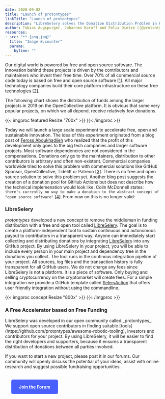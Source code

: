 ```yaml
---
date: 2020-09-02
title: "Launch of protontypes"
linkTitle: "Launch of protontypes"
description: "LibreSelery solves the Donation Distribution Problem in Free Software"
author: Tobias Augspurger, Johannes Karoff and Felix Dietze ([@protontypes](https://twitter.com/protontypes))
resources:
- src: "**.{png,jpg}"
  title: "Image #:counter"  
  params:
    byline: ""
---
```


Our digital world is powered by free and open source software. The innovation behind these projects is driven by the contributors and maintainers who invest their free time. Over 70% of all commercial source code today is based on free and open source software [[1]](https://www.synopsys.com/blogs/software-security/5-open-source-trends-2020-ossra/). All major technology companies build their core platform infrastructure on these free technologies [[2]](https://www.techrepublic.com/article/whats-really-behind-microsofts-love-of-open-source/). 

The following chart shows the distribution of funds among the larger projects in 2019 on the OpenCollective platform. It is obvious that some very popular projects, on which we all depend, receive relatively few donations. 

{{< imgproc featured Resize "700x" >}}
{{< /imgproc >}}

Today we will launch a large scale experiment to accelerate free, open and sustainable innovation. The idea of this experiment originated from a blog post of [Feross Aboukhadijeh](https://feross.org/funding-experiment-recap/) who realized that the profit of this development only goes to the big tech companies and larger software projects. Most software dependencies are not considered in the compensations. Donations only go to the maintainers, distribution to other contributors is arbitrary and often non-existent. Commercial companies worldwide tried to solve this problem with commercial solutions like GitHub Sponsor, OpenCollective, Tidelift or Patreon [[3]](https://www.oss.fund/all/). There is no free and open source solution to solve this problem yet. Another blog post suggests the creation of a donation pool for GitHub Actions but does not describe how the technical implemenation would look like. Colin McDonnell states: `there's currently no way to make a donation to the abstract concept of "open source software"` [[4]](https://vriad.com/essays/a-new-funding-model-for-open-source-software). From now on this is no longer valid:

<h3>LibreSelery</h3>

 _protontypes_ developed a new concept to remove the middleman in funding distribution with a free and open tool called [LibreSelery](https://github.com/protontypes/libreselery). The goal is to create a platform-independent tool to sustain continuous and autonomous payout to contributors in a transparent way. Anyone can immediately start collecting and distributing donations by integrating [LibreSelery](https://github.com/protontypes/libreselery) into any GitHub project. By using LibreSelery in your project, you will be able to include every person in your main project and dependency tree in the donations you collect. The tool runs in the continous integration pipeline of your project. All sources, log files and the transaction history is fully transparent for all GitHub users. We do not charge any fees since LibreSelery is not a platform. It is a piece of software. Only buying and selling cryptocurrency on the cryptomarket will create fees. For a simple integration we provide a GitHub template called [SeleryAction](https://github.com/protontypes/seleryaction) that offers user friendly integration without using the commandline. 

{{< imgproc concept Resize "800x" >}}
{{< /imgproc >}}

<h3>A Free Accelerator based on Free Funding</h3>
LibreSelery was developed in our open community called _protontypes_.
We support open source contributors in finding suitable [tools](https://github.com/protontypes/awesome-robotic-tooling), investors and contributors for your project. By using LibreSelery, it will be easier to find the right developers and supporters, because it ensures a transparent distribution of donations between all parties involved. 

If you want to start a new project, please post it in our forums. Our community will openly discuss the potential of your ideas, assist with online research and suggest possible fundraising opportunities.

<a href="https://discourse.protontypes.eu" style="display:inline-block; background: #495FFE; color: white; font-weight: bold; padding: 15px 25px; margin: 20px; border-radius: 5px;">Join the Forum</a>




